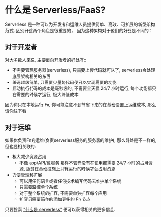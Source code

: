 # 什么是 Serverless/FaaS?

Serverless 是一种可以为开发者和运维人员提供简单、高效、可扩展的新型架构范式. 区别开这两个角色是很重要的， 因为这种架构对于他们的好处是不同的：

## 对于开发者

对大多数人来说, 主要面向开发者的好处有::

* 不需要管理服务器(serverless), 只需要上传代码就可以了, serverless会处理底层架构相关的东西
* 编码超级简单, 只需要少量的代码便可以实现需要的功能
* 启动执行代码的成本是毫秒级的, 不需要全天候 24/7 小时运行, 每个功能都只在需要的时候才运行, 极大降低成本

因为你只在本地运行 Fn, 你可能注意不到节省下来的在基础设置上运维成本, 那么请你往下看

## 对于运维

如果你负责Fn的运维(负责serverless服务的服务器的维护), 那么好处是不一样的, 但也是相关联的:

* 极大减少资源占用
  * 不像 app/API/微服务 那样不管有没有在使用都需要 24/7 小时的占用资源, 服务在基础设施上只有运行的时候才会占用资源
* 方便管理和扩展
  * 可以用任何语言或者任何技术编写代码去维护单个系统
  * 只需要监控单个系统
  * 对于整个系统的扩容, 不需要单独扩容每个应用
  * 扩容只需要简单的添加更多的 Fn 节点

只要搜索
["什么是 serverless"](https://www.google.com/webhp?sourceid=chrome-instant&ion=1&espv=2&ie=UTF-8#q=what%20is%20serverless)
便可以获得相关的更多信息.
